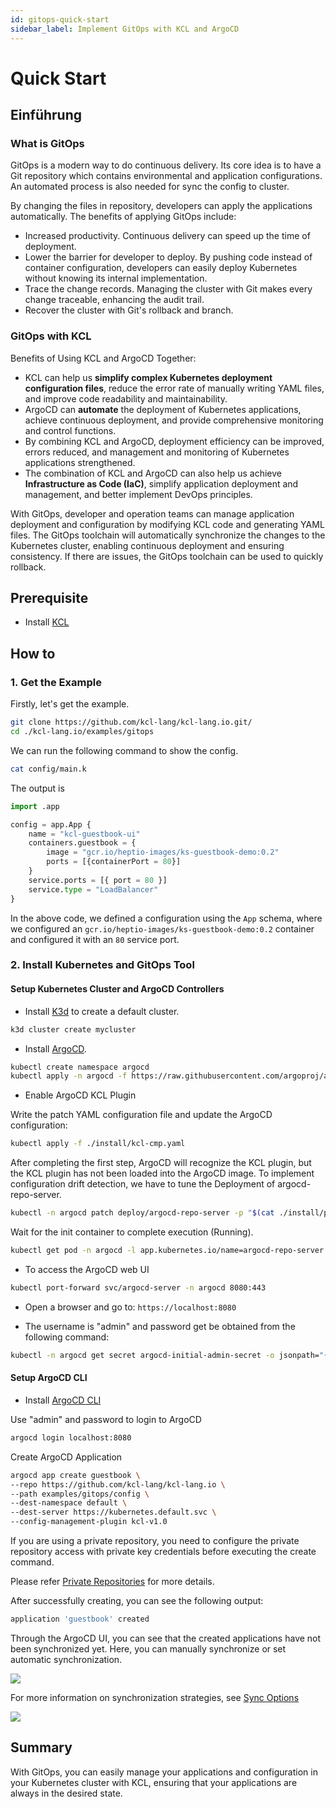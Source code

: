 ```yaml
---
id: gitops-quick-start
sidebar_label: Implement GitOps with KCL and ArgoCD
---
```


# Quick Start

## Einführung

### What is GitOps

GitOps is a modern way to do continuous delivery. Its core idea is to have a Git repository which contains environmental and application configurations. An automated process is also needed for sync the config to cluster.

By changing the files in repository, developers can apply the applications automatically. The benefits of applying GitOps include:

- Increased productivity. Continuous delivery can speed up the time of deployment.
- Lower the barrier for developer to deploy. By pushing code instead of container configuration, developers can easily deploy Kubernetes without knowing its internal implementation.
- Trace the change records. Managing the cluster with Git makes every change traceable, enhancing the audit trail.
- Recover the cluster with Git's rollback and branch.

### GitOps with KCL

Benefits of Using KCL and ArgoCD Together:

- KCL can help us **simplify complex Kubernetes deployment configuration files**, reduce the error rate of manually writing YAML files, and improve code readability and maintainability.
- ArgoCD can **automate** the deployment of Kubernetes applications, achieve continuous deployment, and provide comprehensive monitoring and control functions.
- By combining KCL and ArgoCD, deployment efficiency can be improved, errors reduced, and management and monitoring of Kubernetes applications strengthened.
- The combination of KCL and ArgoCD can also help us achieve **Infrastructure as Code (IaC)**, simplify application deployment and management, and better implement DevOps principles.

With GitOps, developer and operation teams can manage application deployment and configuration by modifying KCL code and generating YAML files. The GitOps toolchain will automatically synchronize the changes to the Kubernetes cluster, enabling continuous deployment and ensuring consistency. If there are issues, the GitOps toolchain can be used to quickly rollback.

## Prerequisite

- Install [KCL](https://kcl-lang.io/docs/user_docs/getting-started/install)

## How to

### 1. Get the Example

Firstly, let's get the example.

```bash
git clone https://github.com/kcl-lang/kcl-lang.io.git/
cd ./kcl-lang.io/examples/gitops
```

We can run the following command to show the config.

```bash
cat config/main.k
```

The output is

```python
import .app

config = app.App {
    name = "kcl-guestbook-ui"
    containers.guestbook = {
        image = "gcr.io/heptio-images/ks-guestbook-demo:0.2"
        ports = [{containerPort = 80}]
    }
    service.ports = [{ port = 80 }]
    service.type = "LoadBalancer"
}
```

In the above code, we defined a configuration using the `App` schema, where we configured an `gcr.io/heptio-images/ks-guestbook-demo:0.2` container and configured it with an `80` service port.

### 2. Install Kubernetes and GitOps Tool

#### Setup Kubernetes Cluster and ArgoCD Controllers

- Install [K3d](https://github.com/k3d-io/k3d) to create a default cluster.

```bash
k3d cluster create mycluster
```

- Install [ArgoCD](https://github.com/argoproj/argo-cd/releases/).

```bash
kubectl create namespace argocd
kubectl apply -n argocd -f https://raw.githubusercontent.com/argoproj/argo-cd/stable/manifests/install.yaml
```

- Enable ArgoCD KCL Plugin

Write the patch YAML configuration file and update the ArgoCD configuration:

```bash
kubectl apply -f ./install/kcl-cmp.yaml
```

After completing the first step, ArgoCD will recognize the KCL plugin, but the KCL plugin has not been loaded into the ArgoCD image. To implement configuration drift detection, we have to tune the Deployment of argocd-repo-server.

```bash
kubectl -n argocd patch deploy/argocd-repo-server -p "$(cat ./install/patch-argocd-repo-server.yaml)"
```

Wait for the init container to complete execution (Running).

```bash
kubectl get pod -n argocd -l app.kubernetes.io/name=argocd-repo-server
```

- To access the ArgoCD web UI

```bash
kubectl port-forward svc/argocd-server -n argocd 8080:443
```

- Open a browser and go to: `https://localhost:8080`

- The username is "admin" and password get be obtained from the following command:

```bash
kubectl -n argocd get secret argocd-initial-admin-secret -o jsonpath="{.data.password}" | base64 -d
```

#### Setup ArgoCD CLI

- Install [ArgoCD CLI](https://github.com/argoproj/argo-cd/releases)

Use "admin" and password to login to ArgoCD

```bash
argocd login localhost:8080
```

Create ArgoCD Application

```bash
argocd app create guestbook \
--repo https://github.com/kcl-lang/kcl-lang.io \
--path examples/gitops/config \
--dest-namespace default \
--dest-server https://kubernetes.default.svc \
--config-management-plugin kcl-v1.0
```

If you are using a private repository, you need to configure the private repository access with private key credentials before executing the create command.

Please refer [Private Repositories](https://argo-cd.readthedocs.io/en/stable/user-guide/private-repositories/#ssh-private-key-credential) for more details.

After successfully creating, you can see the following output:

```bash
application 'guestbook' created
```

Through the ArgoCD UI, you can see that the created applications have not been synchronized yet. Here, you can manually synchronize or set automatic synchronization.

![](/img/docs/user_docs/guides/gitops/argocd-kcl-app.jpg)

For more information on synchronization strategies, see [Sync Options](https://argo-cd.readthedocs.io/en/stable/user-guide/sync-options/)

![](/img/docs/user_docs/guides/gitops/argocd-kcl-app-dashboard.jpg)

## Summary

With GitOps, you can easily manage your applications and configuration in your Kubernetes cluster with KCL, ensuring that your applications are always in the desired state.
